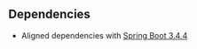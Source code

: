 ## Dependencies

* Aligned dependencies with [Spring Boot 3.4.4](https://github.com/spring-projects/spring-boot/releases/tag/v3.4.4)
